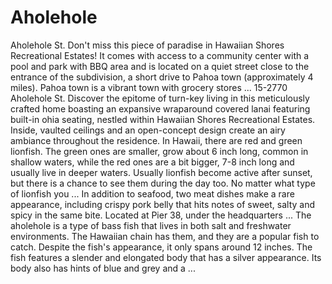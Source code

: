 # Aholehole
Aholehole St. Don't miss this piece of paradise in Hawaiian Shores Recreational Estates! It comes with access to a community center with a pool and park with BBQ area and is located on a quiet street close to the entrance of the subdivision, a short drive to Pahoa town (approximately 4 miles). Pahoa town is a vibrant town with grocery stores ... 15-2770 Aholehole St. Discover the epitome of turn-key living in this meticulously crafted home boasting an expansive wraparound covered lanai featuring built-in ohia seating, nestled within Hawaiian Shores Recreational Estates. Inside, vaulted ceilings and an open-concept design create an airy ambiance throughout the residence. In Hawaii, there are red and green lionfish. The green ones are smaller, grow about 6 inch long, common in shallow waters, while the red ones are a bit bigger, 7-8 inch long and usually live in deeper waters. Usually lionfish become active after sunset, but there is a chance to see them during the day too. No matter what type of lionfish you ... In addition to seafood, two meat dishes make a rare appearance, including crispy pork belly that hits notes of sweet, salty and spicy in the same bite. Located at Pier 38, under the headquarters ... The aholehole is a type of bass fish that lives in both salt and freshwater environments. The Hawaiian chain has them, and they are a popular fish to catch. Despite the fish's appearance, it only spans around 12 inches. The fish features a slender and elongated body that has a silver appearance. Its body also has hints of blue and grey and a ...